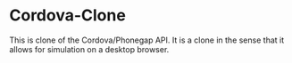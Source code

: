 Cordova-Clone
=============

This is clone of the Cordova/Phonegap API. It is a clone in the sense that it allows for simulation on a desktop browser. 
